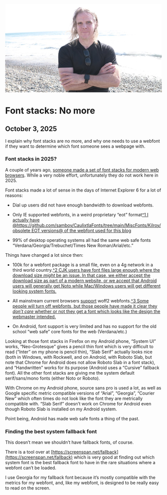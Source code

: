 ![blogpic](pics/2024-05-01.jpg)
# Font stacks: No more
## October 3, 2025

I explain why font stacks are no more, and why one needs to use a webfont
if they want to determine which font someone sees a webpage with.

### Font stacks in 2025?

A couple of years ago, [someone made a set of font stacks for
modern web browsers](https://modernfontstacks.com/).  While a very noble
effort, unfortunately they do not work here in 2025.

Font stacks made a lot of sense in the days of Internet Explorer 6 for
a lot of reasons:

* Dial up users did not have enough bandwidth to download webfonts.

* Only IE supported webfonts, in a weird proprietary “eot” format[^1
  I actually have @https://github.com/samboy/CaulixtlaFonts/tree/main/MiscFonts/Kilroy/obsolete EOT versions@ of the webfont used for this blog](fn:1)

* 99% of desktop operating systems all had the same web safe fonts 
  “Verdana/Georgia/Trebuchet/Times New Roman/Arial/etc.”

Things have changed a lot since then:

* 100k for a webfont package is a small file, even on a 4g network in a 
  third world country.[^2 CJK users have font files large enough where 
  the download size *might* be an issue. In that case, we either accept the 
  download size as part of a modern website, or we accept that Android users 
  will generally get Noto while Mac/Windows users will get different 
  looking system fonts.](fn:2)

* All mainstream current browsers [support](https://caniuse.com/?search=woff2) 
  woff2 webfonts.[^3 Some people will turn off webfonts, but those people 
  have made it clear they *don’t care* whether or not they get a font which 
  looks like the design the webmaster intended.](fn:3)

* On Android, font support is very limited and has no support for the old 
  school “web safe” core fonts for the web (Verdana/etc.)

Looking at those font stacks in Firefox on my Android phone, “System
UI” works, “Neo-Grotesque” gives a pencil thin font which is very
difficult to read (“Inter” on my phone is pencil thin), “Slab
Serif” actually looks nice (both in Windows, with Rockwell, and on
Android, with Roboto Slab, but note that Chrome for Android does not allow
Roboto Slab in a font stack), and “Handwritten” works for its purpose
(Android uses a “Cursive” fallback font). All the other font stacks
are giving me the system default serif/sans/mono fonts (either Noto or
Roboto). 

With Chrome on my Android phone, source sans pro is used a lot, as
well as Google specific metric compatible versions of “Arial”,
“Georgia”, “Courier New” which often times do not look like the
font they are metrically compatible with.  “Slab Serif” doesn’t work
on Chrome for Android even though Roboto Slab is installed on my Android
system. 

Point being, Android has made web safe fonts a thing of the past.

### Finding the best system fallback font

This doesn’t mean we shouldn’t have fallback fonts, of course.

There is a tool over at 
[https://screenspan.net/fallback](https://screenspan.net/fallback) 
which is very good at finding out which system font is the best fallback
font to have in the rare situations where a webfont can’t be loaded.

I use Georgia for my fallback font because it’s mostly compatible
with the metrics for my webfont, and, like my webfont, is designed to
be really easy to read on the screen.
